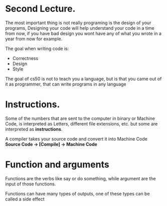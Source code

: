 # Second Lecture. 
The most important thing is not really programing is the design of your programs, Designing your code will help understand your code in a time from now, if you have bad design you wont have any of what you wrote in a year from now for example. 

The goal when writing code is:

- Correctness
- Design
- Style

The goal of cs50 is not to teach you a language, but is that you came out of it as programmer, that can write programs in any language 

# Instructions. 
Some of the numbers that are sent to the computer in binary or Machine Code, is interpreted as Letters, different file extensions, etc. but some are interpreted as **instructions**.

A compiler takes your source code and convert it into Machine Code **Source Code -> [Compile] -> Machine Code**

# Function and arguments 
Functions are the verbs like say or do something, while argument are the input of those functions.

Functions can have many types of outputs, one of these types can be called a side effect 
